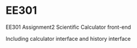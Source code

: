 # EE301
EE301 Assignment2 Scientific Calculator front-end

Including calculator interface and history interface

